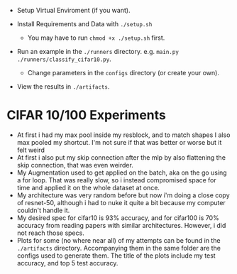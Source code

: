 - Setup Virtual Enviroment (if you want).

- Install Requirements and Data with ``` ./setup.sh ```
    - You may have to run ``` chmod +x ./setup.sh ``` first.

- Run an example in the ``` ./runners ``` directory. e.g. ``` main.py ./runners/classify_cifar10.py ```.
    - Change parameters in the ``` configs ``` directory (or create your own).

- View the results in ``` ./artifacts ```.

# CIFAR 10/100 Experiments
- At first i had my max pool inside my resblock, and to match shapes I also max pooled my shortcut. I'm not sure if that was better or worse but it felt weird
- At first i also put my skip connection after the mlp by also flattening the skip connection, that was even weirder.
- My Augmentation used to get applied on the batch, aka on the go using a for loop. That was really slow, so i instead compromised space for time and applied it on the whole dataset at once.
- My architecture was very random before but now i'm doing a close copy of resnet-50, although i had to nuke it quite a bit because my computer couldn't handle it.
- My desired spec for cifar10 is 93% accuracy, and for cifar100 is 70% accuracy from reading papers with similar architectures. However, i did not reach those specs.
- Plots for some (no where near all) of my attempts can be found in the ``` ./artifacts ``` directory. Accompanying them in the same folder are the configs used to generate them. The title of the plots include my test accuracy, and top 5 test accuracy.
